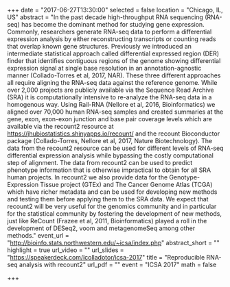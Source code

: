 +++
date = "2017-06-27T13:30:00"
selected = false
location = "Chicago, IL, US"
abstract = "In the past decade high-throughput RNA sequencing (RNA-seq) has become the dominant method for studying gene expression. Commonly, researchers generate RNA-seq data to perform a differential expression analysis by either reconstructing transcripts or counting reads that overlap known gene structures. Previously we introduced an intermediate statistical approach called differential expressed region (DER) finder that identifies contiguous regions of the genome showing differential expression signal at single base resolution in an annotation-agnostic manner (Collado-Torres et al, 2017, NAR). These three different approaches all require aligning the RNA-seq data against the reference genome. While over 2,000 projects are publicly available via the Sequence Read Archive (SRA) it is computationally intensive to re-analyze the RNA-seq data in a homogenous way. Using Rail-RNA (Nellore et al, 2016, Bioinformatics) we aligned over 70,000 human RNA-seq samples and created summaries at the gene, exon, exon-exon junction and base pair coverage levels which are available via the recount2 resource at https://jhubiostatistics.shinyapps.io/recount/ and the recount Bioconductor package (Collado-Torres, Nellore et al, 2017, Nature Biotechnology). The data from the recount2 resource can be used for different levels of RNA-seq differential expression analysis while bypassing the costly computational step of alignment. The data from recount2 can be used to predict phenotype information that is otherwise impractical to obtain for all SRA human projects. In recount2 we also provide data for the Genotype-Expression Tissue project (GTEx) and The Cancer Genome Atlas (TCGA) which have richer metadata and can be used for developing new methods and testing them before applying them to the SRA data. We expect that recount2 will be very useful for the genomics community and in particular for the statistical community by fostering the development of new methods, just like ReCount (Frazee et al, 2011, Bioinformatics) played a roll in the development of DESeq2, voom and metagenomeSeq among other methods."
event_url = "http://bioinfo.stats.northwestern.edu/~icsa/index.php"
abstract_short = ""
highlight = true
url_video = ""
url_slides = "https://speakerdeck.com/lcolladotor/icsa-2017"
title = "Reproducible RNA-seq analysis with recount2"
url_pdf = ""
event = "ICSA 2017"
math = false

+++

